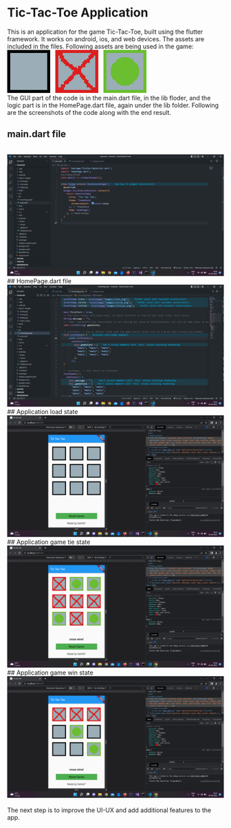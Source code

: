 # Tic-Tac-Toe Application

This is an application for the game Tic-Tac-Toe, built using the flutter framework.
It works on android, ios, and web devices. 
The assets are included in the files.
Following assets are being used in the game:
<br>
<img src="assets\images\initial.png">
&nbsp;
<img src="assets\images\cross.png">
&nbsp;
<img src="assets\images\circle.png">
<br>
The GUI part of the code is in the main.dart file, in the lib floder, and the logic part is in the HomePage.dart file, again under the lib folder.
Following are the screenshots of the code along with the end result.
<br>
## main.dart file
<br>
<img src="assets\images\main_sc.png">
<br>
## HomePage.dart file
<br>
<img src="assets\images\homepage_sc.png">
<br>
## Application load state
<br>
<img src="assets\images\app_initial_sc.png">
<br>
## Application game tie state
<br>
<img src="assets\images\app_tie_sc.png">
<br>
## Application game win state
<br>
<img src="assets\images\app_win_sc.png">
<br>
<br>
The next step is to improve the UI-UX and add additional features to the app.
